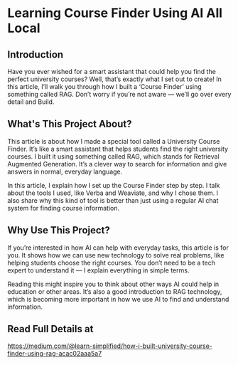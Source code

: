 # Learning Course Finder Using AI All Local 

## Introduction

Have you ever wished for a smart assistant that could help you find the perfect university courses? Well, that’s exactly what I set out to create! In this article, I’ll walk you through how I built a ‘Course Finder’ using something called RAG. Don’t worry if you’re not aware — we’ll go over every detail and Build.

## What's This Project About?

This article is about how I made a special tool called a University Course Finder. It’s like a smart assistant that helps students find the right university courses. I built it using something called RAG, which stands for Retrieval Augmented Generation. It’s a clever way to search for information and give answers in normal, everyday language.

In this article, I explain how I set up the Course Finder step by step. I talk about the tools I used, like Verba and Weaviate, and why I chose them. I also share why this kind of tool is better than just using a regular AI chat system for finding course information.

## Why Use This Project?

If you’re interested in how AI can help with everyday tasks, this article is for you. It shows how we can use new technology to solve real problems, like helping students choose the right courses. You don’t need to be a tech expert to understand it — I explain everything in simple terms.

Reading this might inspire you to think about other ways AI could help in education or other areas. It’s also a good introduction to RAG technology, which is becoming more important in how we use AI to find and understand information.

## Read Full Details at
  https://medium.com/@learn-simplified/how-i-built-university-course-finder-using-rag-acac02aaa5a7


  

